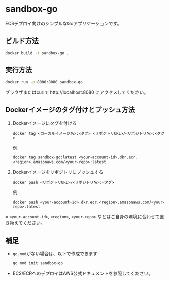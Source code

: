 # sandbox-go

ECSデプロイ向けのシンプルなGoアプリケーションです。

## ビルド方法

```sh
docker build -t sandbox-go .
```

## 実行方法

```sh
docker run -p 8080:8080 sandbox-go
```

ブラウザまたはcurlで http://localhost:8080 にアクセスしてください。

## Dockerイメージのタグ付けとプッシュ方法

1. Dockerイメージにタグを付ける  
   ```
   docker tag <ローカルイメージ名>:<タグ> <リポジトリURL>/<リポジトリ名>:<タグ>
   ```
   例:  
   ```
   docker tag sandbox-go:latest <your-account-id>.dkr.ecr.<region>.amazonaws.com/<your-repo>:latest
   ```

2. Dockerイメージをリポジトリにプッシュする  
   ```
   docker push <リポジトリURL>/<リポジトリ名>:<タグ>
   ```
   例:  
   ```
   docker push <your-account-id>.dkr.ecr.<region>.amazonaws.com/<your-repo>:latest
   ```

※ `<your-account-id>`, `<region>`, `<your-repo>` などはご自身の環境に合わせて置き換えてください。

## 補足

- `go.mod`がない場合は、以下で作成できます:
  ```sh
  go mod init sandbox-go
  ```
- ECS/ECRへのデプロイはAWS公式ドキュメントを参照してください。
